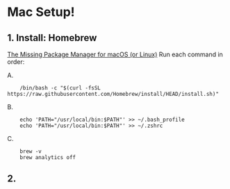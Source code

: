# Mac Setup!


## 1. Install: Homebrew 
[The Missing Package Manager for macOS (or Linux)](https://docs.brew.sh/Manpage)
Run each command in order:

A.

        /bin/bash -c "$(curl -fsSL https://raw.githubusercontent.com/Homebrew/install/HEAD/install.sh)"

B.

        echo 'PATH="/usr/local/bin:$PATH"' >> ~/.bash_profile
        echo 'PATH="/usr/local/bin:$PATH"' >> ~/.zshrc

C.

        brew -v
        brew analytics off

## 2. 

